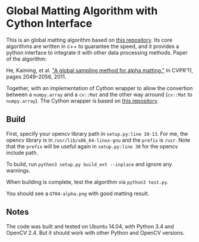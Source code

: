# Global Matting Algorithm with Cython Interface

This is an global matting algorithm based on [this repository](https://github.com/atilimcetin/global-matting). Its core algorithms are written in c++ to guarantee the speed, and it provides a python interface to integrate it with other data processing methods. Paper of the algorithm:

He, Kaiming, et al. ["A global sampling method for alpha matting."](http://kaiminghe.com/publications/cvpr11matting.pdf) In CVPR’11, pages 2049–2056, 2011.

Together, with an implementation of Cython wrapper to allow the convertion between a `numpy.array` and a `cv::Mat` and the other way arround (`cv::Mat` to `numpy.array`). The Cython wrapper is based on [this repository](https://github.com/solivr/cython_opencvMat).

## Build

First, specify your opencv library path in `setup.py:line 10-13`. For me, the opencv library is in `/usr/lib/x86_64-linux-gnu` and the `prefix` is `/usr`. Note that the `prefix` will be useful again in `setup.py:line 30` for the opencv include path.

To build, run `python3 setup.py build_ext --inplace` and ignore any warnings.

When building is complete, test the algorithm via `python3 test.py`.

You should see a `GT04-alpha.png` with good matting result.

## Notes

The code was built and tested on Ubuntu 14.04, with Python 3.4 and OpenCV 2.4. But it should work with other Python and  OpenCV versions.